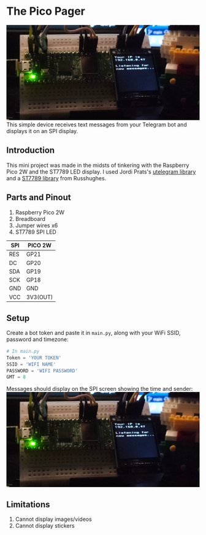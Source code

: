 # The Pico Pager
![Pico Pager](img/no_msg.jpg)
This simple device receives text messages from your Telegram bot and displays it on an SPI display.

## Introduction

This mini project was made in the midsts of tinkering with the Raspberry Pico 2W and the ST7789 LED display. I used Jordi Prats's [utelegram library](https://github.com/jordiprats/micropython-utelegram) and a [ST7789 library](https://github.com/russhughes/st7789_mpy) from Russhughes. 

## Parts and Pinout

1. Raspberry Pico 2W
2. Breadboard
3. Jumper wires x6
4. ST7789 SPI LED

| SPI 	| PICO 2W  	|
|-----	|----------	|
| RES 	| GP21     	|
| DC  	| GP20     	|
| SDA 	| GP19     	|
| SCK 	| GP18     	|
| GND 	| GND      	|
| VCC 	| 3V3(OUT) 	|


## Setup

Create a bot token and paste it in `main.py`, along with your WiFi SSID, password and timezone:

```python
# In main.py
Token = 'YOUR TOKEN'
SSID = 'WIFI NAME'
PASSWORD = 'WIFI PASSWORD'
GMT = 8
```
Messages should display on the SPI screen showing the time and sender:
![Pico Pager Message](img/no_msg.jpg)
## Limitations

1. Cannot display images/videos
2. Cannot display stickers